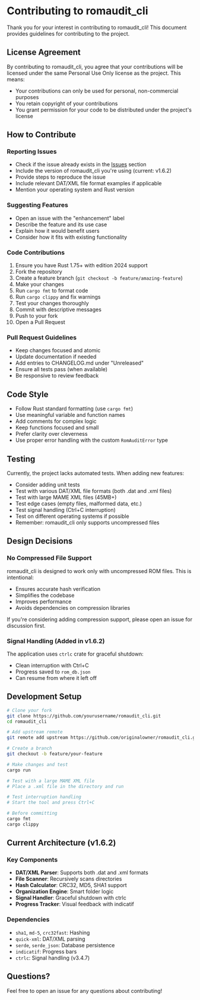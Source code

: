 # Contributing to romaudit_cli

Thank you for your interest in contributing to romaudit_cli! This document provides guidelines for contributing to the project.

## License Agreement

By contributing to romaudit_cli, you agree that your contributions will be licensed under the same Personal Use Only license as the project. This means:
- Your contributions can only be used for personal, non-commercial purposes
- You retain copyright of your contributions
- You grant permission for your code to be distributed under the project's license

## How to Contribute

### Reporting Issues

- Check if the issue already exists in the [Issues](https://github.com/yourusername/romaudit_cli/issues) section
- Include the version of romaudit_cli you're using (current: v1.6.2)
- Provide steps to reproduce the issue
- Include relevant DAT/XML file format examples if applicable
- Mention your operating system and Rust version

### Suggesting Features

- Open an issue with the "enhancement" label
- Describe the feature and its use case
- Explain how it would benefit users
- Consider how it fits with existing functionality

### Code Contributions

1. Ensure you have Rust 1.75+ with edition 2024 support
2. Fork the repository
3. Create a feature branch (`git checkout -b feature/amazing-feature`)
4. Make your changes
5. Run `cargo fmt` to format code
6. Run `cargo clippy` and fix warnings
7. Test your changes thoroughly
8. Commit with descriptive messages
9. Push to your fork
10. Open a Pull Request

### Pull Request Guidelines

- Keep changes focused and atomic
- Update documentation if needed
- Add entries to CHANGELOG.md under "Unreleased"
- Ensure all tests pass (when available)
- Be responsive to review feedback

## Code Style

- Follow Rust standard formatting (use `cargo fmt`)
- Use meaningful variable and function names
- Add comments for complex logic
- Keep functions focused and small
- Prefer clarity over cleverness
- Use proper error handling with the custom `RomAuditError` type

## Testing

Currently, the project lacks automated tests. When adding new features:
- Consider adding unit tests
- Test with various DAT/XML file formats (both .dat and .xml files)
- Test with large MAME XML files (45MB+)
- Test edge cases (empty files, malformed data, etc.)
- Test signal handling (Ctrl+C interruption)
- Test on different operating systems if possible
- Remember: romaudit_cli only supports uncompressed files

## Design Decisions

### No Compressed File Support
romaudit_cli is designed to work only with uncompressed ROM files. This is intentional:
- Ensures accurate hash verification
- Simplifies the codebase
- Improves performance
- Avoids dependencies on compression libraries

If you're considering adding compression support, please open an issue for discussion first.

### Signal Handling (Added in v1.6.2)
The application uses `ctrlc` crate for graceful shutdown:
- Clean interruption with Ctrl+C
- Progress saved to `rom_db.json`
- Can resume from where it left off

## Development Setup

```bash
# Clone your fork
git clone https://github.com/yourusername/romaudit_cli.git
cd romaudit_cli

# Add upstream remote
git remote add upstream https://github.com/originalowner/romaudit_cli.git

# Create a branch
git checkout -b feature/your-feature

# Make changes and test
cargo run

# Test with a large MAME XML file
# Place a .xml file in the directory and run

# Test interruption handling
# Start the tool and press Ctrl+C

# Before committing
cargo fmt
cargo clippy
```

## Current Architecture (v1.6.2)

### Key Components
- **DAT/XML Parser**: Supports both .dat and .xml formats
- **File Scanner**: Recursively scans directories
- **Hash Calculator**: CRC32, MD5, SHA1 support
- **Organization Engine**: Smart folder logic
- **Signal Handler**: Graceful shutdown with ctrlc
- **Progress Tracker**: Visual feedback with indicatif

### Dependencies
- `sha1`, `md-5`, `crc32fast`: Hashing
- `quick-xml`: DAT/XML parsing
- `serde`, `serde_json`: Database persistence
- `indicatif`: Progress bars
- `ctrlc`: Signal handling (v3.4.7)

## Questions?

Feel free to open an issue for any questions about contributing!
